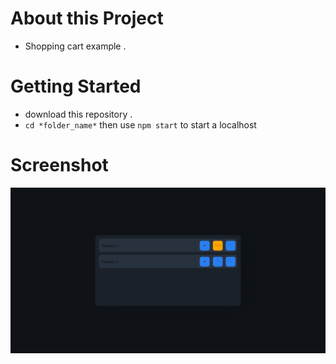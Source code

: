 # About this Project
- Shopping cart example .

# Getting Started
- download this repository .
- `cd *folder_name*` then use `npm start` to start a localhost

# Screenshot
<img src='screenshot.png'/>